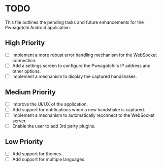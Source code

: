 # TODO

This file outlines the pending tasks and future enhancements for the Pwnagotchi Android application.

## High Priority
- [ ] Implement a more robust error handling mechanism for the WebSocket connection.
- [ ] Add a settings screen to configure the Pwnagotchi's IP address and other options.
- [ ] Implement a mechanism to display the captured handshakes.

## Medium Priority
- [ ] Improve the UI/UX of the application.
- [ ] Add support for notifications when a new handshake is captured.
- [ ] Implement a mechanism to automatically reconnect to the WebSocket server.
- [ ] Enable the user to add 3rd party plugins.

## Low Priority
- [ ] Add support for themes.
- [ ] Add support for multiple languages.
